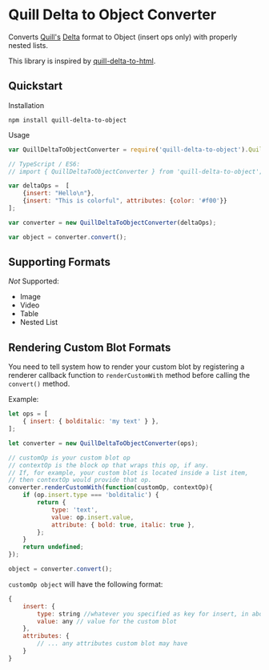 # Quill Delta to Object Converter #
Converts [Quill's](https://quilljs.com) [Delta](https://quilljs.com/docs/delta/) format to Object (insert ops only) with properly nested lists.

This library is inspired by [quill-delta-to-html](https://github.com/nozer/quill-delta-to-html).

## Quickstart ## 

Installation
```
npm install quill-delta-to-object
```

Usage
```javascript
var QuillDeltaToObjectConverter = require('quill-delta-to-object').QuillDeltaToObjectConverter;

// TypeScript / ES6:
// import { QuillDeltaToObjectConverter } from 'quill-delta-to-object'; 

var deltaOps =  [
    {insert: "Hello\n"},
    {insert: "This is colorful", attributes: {color: '#f00'}}
];

var converter = new QuillDeltaToObjectConverter(deltaOps);

var object = converter.convert(); 
```

## Supporting Formats ##

*Not* Supported:

* Image
* Video
* Table
* Nested List

## Rendering Custom Blot Formats ##

You need to tell system how to render your custom blot by registering a renderer callback function to `renderCustomWith` method before calling the `convert()` method. 

Example:
```javascript 
let ops = [
    { insert: { bolditalic: 'my text' } },
];

let converter = new QuillDeltaToObjectConverter(ops);

// customOp is your custom blot op
// contextOp is the block op that wraps this op, if any. 
// If, for example, your custom blot is located inside a list item,
// then contextOp would provide that op. 
converter.renderCustomWith(function(customOp, contextOp){
    if (op.insert.type === 'bolditalic') {
        return {
            type: 'text',
            value: op.insert.value,
            attribute: { bold: true, italic: true },
        };
    }
    return undefined;
});

object = converter.convert();
```
`customOp object` will have the following format: 

```javascript
{
    insert: {
        type: string //whatever you specified as key for insert, in above example: 'bolditalic'
        value: any // value for the custom blot  
    }, 
    attributes: {
        // ... any attributes custom blot may have
    }
}
```

